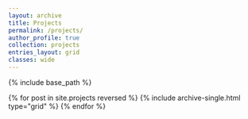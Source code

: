 ```yaml
---
layout: archive
title: Projects
permalink: /projects/
author_profile: true
collection: projects
entries_layout: grid
classes: wide
---
```


{% include base_path %}

{% for post in site.projects reversed %}
  {% include archive-single.html type="grid" %}
{% endfor %}
